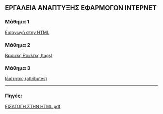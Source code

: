 ## ΕΡΓΑΛΕΙΑ ΑΝΑΠΤΥΞΗΣ ΕΦΑΡΜΟΓΩΝ ΙΝΤΕΡΝΕΤ

### Μάθημα 1
[Εισαγωγή στην HTML](https://github.com/addboo/HTML/blob/master/1.%20%CE%95%CE%B9%CF%83%CE%B1%CE%B3%CF%89%CE%B3%CE%AE%20%CF%83%CF%84%CE%B7%CE%BD%20HTML.md)



### Μάθημα 2
[Βασικές Ετικέτες (tags)](https://github.com/addboo/HTML/blob/master/2.%20%CE%92%CE%B1%CF%83%CE%B9%CE%BA%CE%AD%CF%82%20%CE%95%CF%84%CE%B9%CE%BA%CE%AD%CF%84%CE%B5%CF%82.md)

### Μάθημα 3
[Ιδιότητες (attributes)](https://github.com/addboo/HTML/blob/master/3.%20Attributes%20-%20%CE%99%CE%B4%CE%B9%CF%8C%CF%84%CE%B7%CF%84%CE%B5%CF%82.md)

<hr>

### Πηγές:
[ΕΙΣΑΓΩΓΗ ΣΤΗΝ HTML.pdf](https://github.com/addboo/IEK-WEB/files/6125691/1.HTML.pdf)
